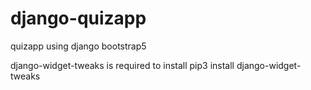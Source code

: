 # django-quizapp
quizapp using  django bootstrap5 

django-widget-tweaks is required to install
pip3 install django-widget-tweaks
